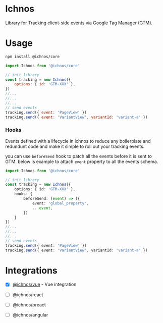 # Ichnos

Library for Tracking client-side events via Google Tag Manager (GTM).

# Usage

```bash
npm install @ichnos/core
```

```javascript
import Ichnos from '@ichnos/core'

// init library
const tracking = new Ichnos({
    options: { id: 'GTM-XXX' },
})
//...
//...
//...
// send events
tracking.send({ event: 'PageView' })
tracking.send({ event: 'VariantView', variantId: 'variant-a' })
```

### Hooks
Events defined with a lifecycle in ichnos to reduce any boilerplate and redundunt code and make it simple to roll out your tracking events. 

you can use `beforeSend` hook to patch all the events before it is sent to GTM.
below is example to attach `event` property to all the events schema.

```ts
import Ichnos from '@ichnos/core'

// init library
const tracking = new Ichnos({
    options: { id: 'GTM-XXX' },
    hooks: {
        beforeSend: (event) => ({
            event: 'global_property',
            ...event,
        })
    }
})
//...
//...
//...
// send events
tracking.send({ event: 'PageView' })
tracking.send({ event: 'VariantView', variantId: 'variant-a' })
```


# Integrations

- [x] [@ichnos/vue](https://github.com/tamer-mohamed/ichnos/tree/master/packages/vue) - Vue integration
- [ ] @ichnos/react
- [ ] @ichnos/preact
- [ ] @ichnos/angular

